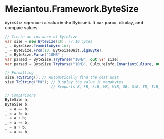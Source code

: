 # Meziantou.Framework.ByteSize

`ByteSize` represent a value in the Byte unit. It can parse, display, and compare values.

````c#
// Create an instance of ByteSize
var size = new ByteSize(10); // 10 bytes
_ = ByteSize.FromKiloByte(10);
_ = ByteSize.From(10, ByteSizeUnit.GigaByte);
_ = ByteSize.Parse("10MB");
var parsed = ByteSize.TryParse("10MB", out var size);
var parsed = ByteSize.TryParse("10MB", CultureInfo.InvariantCulture, out var size);

// Formatting
size.ToString(); // Automatically find the best unit
size.ToString("MB"); // Display the value in megabytes
                     // Supports B, kB, kiB, MB, MiB, GB, GiB, TB, TiB, EB, EiB

// Comparisons
ByteSize a;
ByteSize b;
_ = a == b;
_ = a != b;
_ = a < b;
_ = a <= b;
_ = a > b;
_ = a >= b;
````